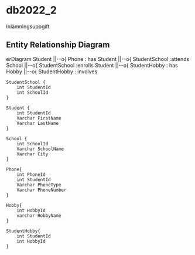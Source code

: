 # db2022_2
Inlämningsuppgift

## Entity Relationship Diagram
erDiagram
    Student ||--o{ Phone : has
    Student ||--o{ StudentSchool :attends
    School ||--o{ StudentSchool :enrolls
    Student ||--o{ StudentHobby : has
    Hobby ||--o{ StudentHobby : involves


    StudentSchool {
        int StudentId
        int SchoolId
    }

    Student {
        int StudentId
        Varchar FirstName
        Varchar LastName
    }

    School {
        int SchoolId
        Varchar SchoolName
        Varchar City
    }

    Phone{
        int PhoneId
        int StudentId
        Varchar PhoneType
        Varchar PhoneNumber
    }

    Hobby{
        int HobbyId
        varchar HobbyName
    }

    StudentHobby{
        int StudentId
        int HobbyId
    }

